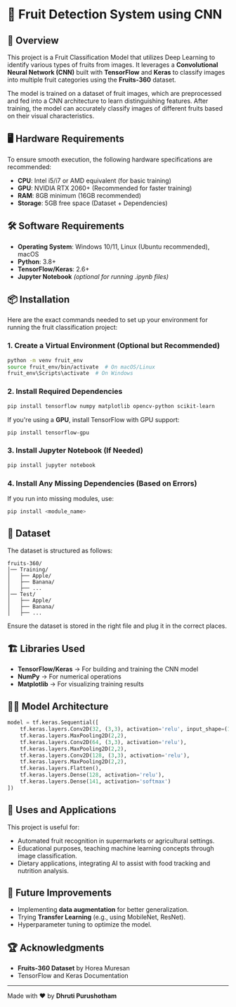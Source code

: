 # 🍎 Fruit Detection System using CNN

## 📌 Overview
This project is a Fruit Classification Model that utilizes Deep Learning to identify various types of fruits from images. It leverages a **Convolutional Neural Network (CNN)** built with **TensorFlow** and **Keras** to classify images into multiple fruit categories using the **Fruits-360** dataset.

The model is trained on a dataset of fruit images, which are preprocessed and fed into a CNN architecture to learn distinguishing features. After training, the model can accurately classify images of different fruits based on their visual characteristics.

## 🖥️ Hardware Requirements
To ensure smooth execution, the following hardware specifications are recommended:
- **CPU**: Intel i5/i7 or AMD equivalent (for basic training)
- **GPU**: NVIDIA RTX 2060+ (Recommended for faster training)
- **RAM**: 8GB minimum (16GB recommended)
- **Storage**: 5GB free space (Dataset + Dependencies)

## 🛠️ Software Requirements
- **Operating System**: Windows 10/11, Linux (Ubuntu recommended), macOS
- **Python**: 3.8+
- **TensorFlow/Keras**: 2.6+
- **Jupyter Notebook** *(optional for running .ipynb files)*

## 📦 Installation
Here are the exact commands needed to set up your environment for running the fruit classification project:

### 1. **Create a Virtual Environment (Optional but Recommended)**
```bash
python -m venv fruit_env
source fruit_env/bin/activate  # On macOS/Linux
fruit_env\Scripts\activate  # On Windows
```

### 2. **Install Required Dependencies**
```bash
pip install tensorflow numpy matplotlib opencv-python scikit-learn
```

If you're using a **GPU**, install TensorFlow with GPU support:
```bash
pip install tensorflow-gpu
```

### 3. **Install Jupyter Notebook (If Needed)**
```bash
pip install jupyter notebook
```

### 4. **Install Any Missing Dependencies (Based on Errors)**
If you run into missing modules, use:
```bash
pip install <module_name>
```



## 📂 Dataset
The dataset is structured as follows:
```
fruits-360/
│── Training/
│   ├── Apple/
│   ├── Banana/
│   ├── ...
│── Test/
│   ├── Apple/
│   ├── Banana/
│   ├── ...
```
Ensure the dataset is stored in the right file and plug it in the correct places. 

## 🏗️ Libraries Used
- **TensorFlow/Keras** → For building and training the CNN model
- **NumPy** → For numerical operations
- **Matplotlib** → For visualizing training results

## 🏋️‍♂️ Model Architecture
```python
model = tf.keras.Sequential([
    tf.keras.layers.Conv2D(32, (3,3), activation='relu', input_shape=(128, 128, 3)),
    tf.keras.layers.MaxPooling2D(2,2),
    tf.keras.layers.Conv2D(64, (3,3), activation='relu'),
    tf.keras.layers.MaxPooling2D(2,2),
    tf.keras.layers.Conv2D(128, (3,3), activation='relu'),
    tf.keras.layers.MaxPooling2D(2,2),
    tf.keras.layers.Flatten(),
    tf.keras.layers.Dense(128, activation='relu'),
    tf.keras.layers.Dense(141, activation='softmax')
])
```
## 🦾 Uses and Applications
This project is useful for:
- Automated fruit recognition in supermarkets or agricultural settings.
- Educational purposes, teaching machine learning concepts through image classification.
- Dietary applications, integrating AI to assist with food tracking and nutrition analysis.
  
## 🚀 Future Improvements
- Implementing **data augmentation** for better generalization.
- Trying **Transfer Learning** (e.g., using MobileNet, ResNet).
- Hyperparameter tuning to optimize the model.

## 🏆 Acknowledgments
- **Fruits-360 Dataset** by Horea Muresan
- TensorFlow and Keras Documentation

---
Made with ❤️ by **Dhruti Purushotham**

